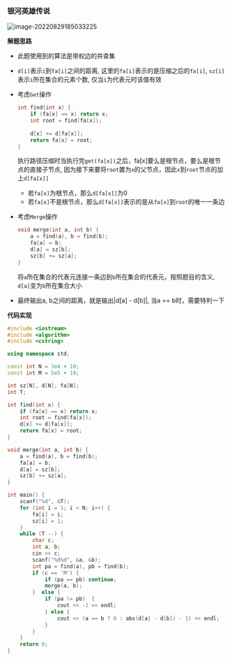 ### 银河英雄传说

![image-20220829185033225](http://www.cdn.liver0377.xyz/typora/202208291850290.png)





**解题思路**

- 此题使用到的算法是带权边的并查集

- `d[i]`表示`i`到`fa[i]`之间的距离, 这里的`fa[i]`表示的是压缩之后的`fa[i]`, `sz[i]`表示`i`所在集合的元素个数, 仅当`i`为代表元时该值有效

- 考虑`Get`操作

  ```cc
  int find(int x) {
      if (fa[x] == x) return x;
      int root = find(fa[x]);
      
      d[x] += d[fa[x]];
      return fa[x] = root;
  }
  ```

  执行路径压缩时当执行完`get(fa[x])`之后，fa[x]要么是根节点，要么是根节点的直接子节点, 因为接下来要将`root`置为`x`的父节点，因此`x`到`root`节点的加上`d[fa[x]]`

  - 若`fa[x]`为根节点，那么`d[fa[x]]`为0
  - 若`fa[x]`不是根节点，那么`d[fa[x]]`表示的是从`fa[x]`到`root`的唯一一条边

- 考虑`Merge`操作

  ```cc
  void merge(int a, int b) {
      a = find(a), b = find(b);
      fa[a] = b;
      d[a] = sz[b];
      sz[b] += sz[a];
  }
  ```

  将`a`所在集合的代表元连接一条边到`b`所在集合的代表元，按照题目的含义, `d[a]`变为`b`所在集合大小



- 最终输出a, b之间的距离，就是输出|d[a] - d[b]|, 当a == b时，需要特判一下

**代码实现**

```cc
#include <iostream>
#include <algorithm>
#include <cstring>

using namespace std;

const int N = 3e4 + 10;
const int M = 5e5 + 10;

int sz[N], d[N], fa[N];
int T;

int find(int x) {
    if (fa[x] == x) return x;
    int root = find(fa[x]);
    d[x] += d[fa[x]];
    return fa[x] = root;
}

void merge(int a, int b) {
    a = find(a), b = find(b);
    fa[a] = b;
    d[a] = sz[b];
    sz[b] += sz[a];
}

int main() {
    scanf("%d", &T);
    for (int i = 1; i < N; i++) {
        fa[i] = i;
        sz[i] = 1;
    }
    while (T --) {
        char c;
        int a, b;
        cin >> c;
        scanf("%d%d", &a, &b);
        int pa = find(a), pb = find(b);
        if (c == 'M') {
            if (pa == pb) continue;
            merge(a, b);
        }  else {
            if (pa != pb)  {
                cout << -1 << endl;
            } else {
                cout << (a == b ? 0 : abs(d[a] - d[b]) - 1) << endl;
            }
        }
    }
    return 0;
}
```

